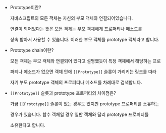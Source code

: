 - Prototype이란?
    
    자바스크립트의 모든 객체는 자신의 부모 객체와 연결되어있습니다.
    
    연결이 되어있다는 뜻은 모든 객체는 부모 객체에게 프로퍼티나 메소드를
    
    상속 받아서 사용할 수 있습니다. 이러한 부모 객체를 prototype 객체라고 합니다.
    

- Prototype chain이란?
    
    모든 객체는 부모 객체와 연결되어 있다고 설명했듯이 특정 객체에서 해당하는 프로
    
    퍼티나 메소드가 없으면 객체 안에 `[[Prototype]]` 슬롯이 가리키는 링크를 따라
    
    자기 부모 prototype 객체의 프로퍼티나 메소드를 차례대로 검색합니다.
    
- `[[Prototype]]` 슬롯과 prototype 프로퍼티의 차이점은?
    
    가끔 `[[Prototype]]` 슬롯이 있는 경우도 있지만 prototype 프로퍼티를 소유하는
    
    경우가 있습니다. 함수 객체일 경우 일반 객체와 달리 prototype 프로퍼티를 
    
    소유한다고 합니다.
